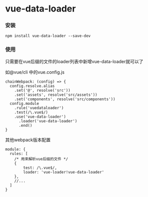 # vue-data-loader
### 安装
```
npm install vue-data-loader --save-dev
```
### 使用
只需要在vue后缀的文件的loader列表中新增vue-data-loader就可以了  

如@vue/cli 中的vue.config.js
```
chainWebpack: (config) => {
  config.resolve.alias
    .set('@', resolve('src'))
    .set('assets', resolve('src/assets'))
    .set('components', resolve('src/components'))
  config.module
    .rule('vuedataloader')
    .test(/\.vue$/)
    .use('vue-data-loader')
      .loader('vue-data-loader')
      .end()
}
```
其他webpack版本配置
```
module: {
  rules: [
    /* 用来解析vue后缀的文件 */
    {
        test: /\.vue$/,
        loader: 'vue-loader!vue-data-loader'
    },
    //...
  ]
}         
```